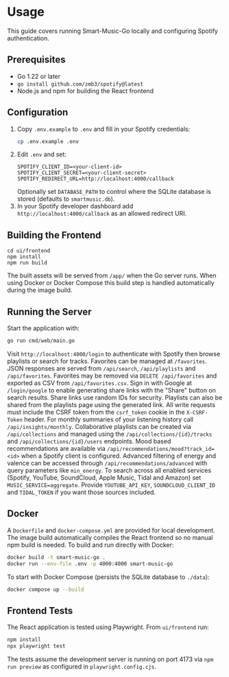 # Usage

This guide covers running Smart-Music-Go locally and configuring Spotify authentication.

## Prerequisites
- Go 1.22 or later
- `go install github.com/zmb3/spotify@latest`
- Node.js and npm for building the React frontend

## Configuration
1. Copy `.env.example` to `.env` and fill in your Spotify credentials:
   ```bash
   cp .env.example .env
   ```
2. Edit `.env` and set:
   ```
   SPOTIFY_CLIENT_ID=<your-client-id>
   SPOTIFY_CLIENT_SECRET=<your-client-secret>
   SPOTIFY_REDIRECT_URL=http://localhost:4000/callback
   ```
   Optionally set `DATABASE_PATH` to control where the SQLite database is stored (defaults to `smartmusic.db`).
3. In your Spotify developer dashboard add `http://localhost:4000/callback` as an allowed redirect URI.

## Building the Frontend
```
cd ui/frontend
npm install
npm run build
```
The built assets will be served from `/app/` when the Go server runs. When using
Docker or Docker Compose this build step is handled automatically during the
image build.

## Running the Server
Start the application with:
```bash
go run cmd/web/main.go
```
Visit `http://localhost:4000/login` to authenticate with Spotify then browse playlists or search for tracks. Favorites can be managed at `/favorites`.
JSON responses are served from `/api/search`, `/api/playlists` and `/api/favorites`. Favorites may be removed via `DELETE /api/favorites` and exported as CSV from `/api/favorites.csv`.
Sign in with Google at `/login/google` to enable generating share links with the "Share" button on search results.
Share links use random IDs for security. Playlists can also be shared from the playlists page using the generated link.
All write requests must include the CSRF token from the `csrf_token` cookie in the `X-CSRF-Token` header.
For monthly summaries of your listening history call `/api/insights/monthly`. Collaborative playlists can be created via `/api/collections` and managed using the `/api/collections/{id}/tracks` and `/api/collections/{id}/users` endpoints.
Mood based recommendations are available via `/api/recommendations/mood?track_id=<id>` when a Spotify client is configured. Advanced filtering of energy and valence can be accessed through `/api/recommendations/advanced` with query parameters like `min_energy`.
To search across all enabled services (Spotify, YouTube, SoundCloud, Apple Music, Tidal and Amazon) set `MUSIC_SERVICE=aggregate`. Provide `YOUTUBE_API_KEY`, `SOUNDCLOUD_CLIENT_ID` and `TIDAL_TOKEN` if you want those sources included.

## Docker
A `Dockerfile` and `docker-compose.yml` are provided for local development. The
image build automatically compiles the React frontend so no manual npm build is
needed.
To build and run directly with Docker:
```bash
docker build -t smart-music-go .
docker run --env-file .env -p 4000:4000 smart-music-go
```
To start with Docker Compose (persists the SQLite database to `./data`):
```bash
docker compose up --build
```

## Frontend Tests
The React application is tested using Playwright. From `ui/frontend` run:
```bash
npm install
npx playwright test
```
The tests assume the development server is running on port 4173 via `npm run preview` as configured in `playwright.config.cjs`.
